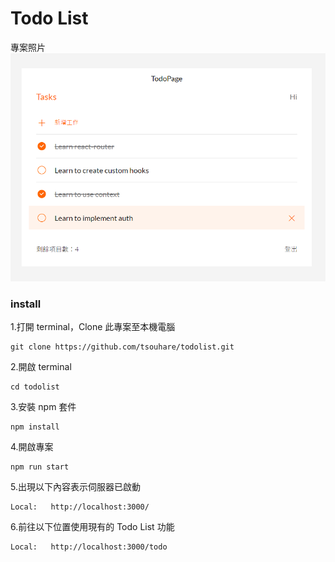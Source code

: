 # Todo List

專案照片
![image](https://raw.githubusercontent.com/tsouhare/todolist/main/public/photos/screenshot.png)

### install

1.打開 terminal，Clone 此專案至本機電腦

```
git clone https://github.com/tsouhare/todolist.git
```

2.開啟 terminal

```
cd todolist
```

3.安裝 npm 套件

```
npm install
```

4.開啟專案

```
npm run start
```

5.出現以下內容表示伺服器已啟動

```
Local:   http://localhost:3000/
```

6.前往以下位置使用現有的 Todo List 功能

```
Local:   http://localhost:3000/todo
```
